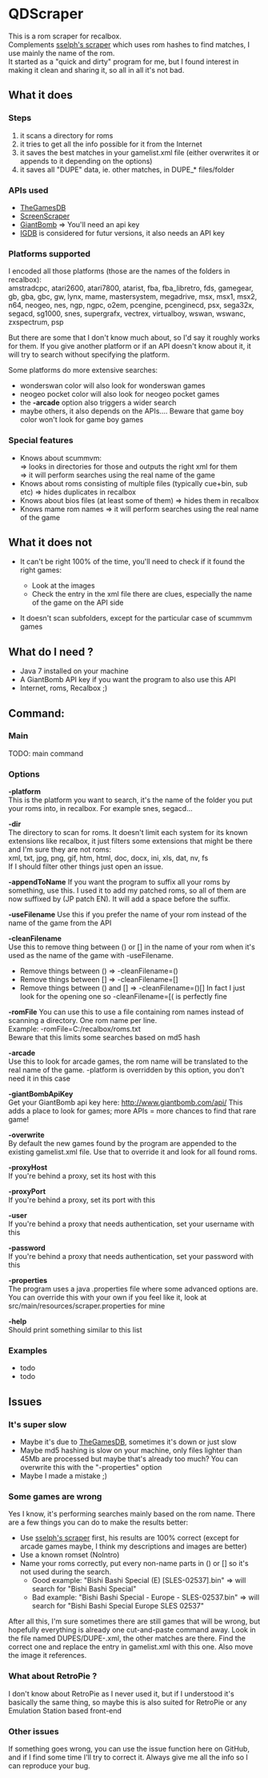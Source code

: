 # QDScraper
This is a rom scraper for recalbox.  
Complements [sselph's scraper](sslelph) which uses rom hashes to find matches, I use mainly the name of the rom.  
It started as a "quick and dirty" program for me, but I found interest in making it clean and sharing it, so all in all it's not bad.

## What it does
### Steps
1. it scans a directory for roms
2. it tries to get all the info possible for it from the Internet
3. it saves the best matches in your gamelist.xml file (either overwrites it or appends to it depending on the options)
4. it saves all "DUPE" data, ie. other matches, in DUPE_* files/folder

### APIs used
- [TheGamesDB](thegamesdb)
- [ScreenScraper](screenscraper)
- [GiantBomb](giantbomb) => You'll need an api key
- [IGDB](igdb) is considered for futur versions, it also needs an API key

### Platforms supported
I encoded all those platforms (those are the names of the folders in recalbox):  
amstradcpc, atari2600, atari7800, atarist, fba, fba_libretro, fds, gamegear, gb, gba, gbc, gw, lynx, mame, mastersystem, 
megadrive, msx, msx1, msx2, n64, neogeo, nes, ngp, ngpc, o2em, pcengine, pcenginecd, psx, sega32x, segacd, sg1000, snes, 
supergrafx, vectrex, virtualboy, wswan, wswanc, zxspectrum, psp

But there are some that I don't know much about, so I'd say it roughly works for them.
If you give another platform or if an API doesn't know about it, it will try to search without specifying the platform.  

Some platforms do more extensive searches:
- wonderswan color will also look for wonderswan games
- neogeo pocket color will also look for neogeo pocket games
- the **-arcade** option also triggers a wider search
- maybe others, it also depends on the APIs....
Beware that game boy color won't look for game boy games


### Special features
- Knows about scummvm:  
	=> looks in directories for those and outputs the right xml for them  
	=> it will perform searches using the real name of the game
- Knows about roms consisting of multiple files (typically cue+bin, sub etc) => hides duplicates in recalbox
- Knows about bios files (at least some of them) => hides them in recalbox
- Knows mame rom names => it will perform searches using the real name of the game

## What it does not
- It can't be right 100% of the time, you'll need to check if it found the right games:  
	- Look at the images
	- Check the entry in the xml file there are clues, especially the name of the game on the API side

- It doesn't scan subfolders, except for the particular case of scummvm games


## What do I need ?
- Java 7 installed on your machine 
- A GiantBomb API key if you want the program to also use this API
- Internet, roms, Recalbox ;)  

## Command:
### Main
TODO: main command  

### Options
**-platform**  
This is the platform you want to search, it's the name of the folder you put your roms into, in recalbox. For example snes, segacd...
	
**-dir**  
The directory to scan for roms. It doesn't limit each system for its known extensions like recalbox, it just filters some extensions that might
be there and I'm sure they are not roms:  
xml, txt, jpg, png, gif, htm, html, doc, docx, ini, xls, dat, nv, fs  
If I should filter other things just open an issue.

**-appendToName** 
If you want the program to suffix all your roms by something, use this. I used it to add my patched roms, 
so all of them are now suffixed by (JP patch EN). It will add a space before the suffix.
 
**-useFilename**
Use this if you prefer the name of your rom instead of the name of the game from the API

**-cleanFilename**  
Use this to remove thing between () or [] in the name of your rom when it's used as the name of the game with -useFilename.  
- Remove things between () => -cleanFilename=()  
- Remove things between [] => -cleanFilename=[]  
- Remove things between () and [] => -cleanFilename=()[]
In fact I just look for the opening one so -cleanFilename=[( is perfectly fine

**-romFile** 
You can use this to use a file containing rom names instead of scanning a directory. 
One rom name per line.  
Example: -romFile=C:/recalbox/roms.txt  
Beware that this limits some searches based on md5 hash

**-arcade**  
Use this to look for arcade games, the rom name will be translated to the real name of the game. 
-platform is overridden by this option, you don't need it in this case

**-giantBombApiKey**  
Get your GiantBomb api key here: <http://www.giantbomb.com/api/>
This adds a place to look for games; more APIs = more chances to find that rare game!

**-overwrite**  
By default the new games found by the program are appended to the existing gamelist.xml file.
Use that to override it and look for all found roms.

**-proxyHost**  
If you're behind a proxy, set its host with this

**-proxyPort**  
If you're behind a proxy, set its port with this

**-user**  
If you're behind a proxy that needs authentication, set your username with this

**-password**  
If you're behind a proxy that needs authentication, set your password with this

**-properties**  
The program uses a java .properties file where some advanced options are. 
You can override this with your own if you feel like it, look at src/main/resources/scraper.properties for mine

**-help**  
Should print something similar to this list

### Examples
- todo
- todo

## Issues
### It's super slow
- Maybe it's due to [TheGamesDB](thegamesdb), sometimes it's down or just slow
- Maybe md5 hashing is slow on your machine, only files lighter than 45Mb are processed but maybe that's already too much? 
You can overwrite this with the "-properties" option 
- Maybe I made a mistake ;)

### Some games are wrong
Yes I know, it's performing searches mainly based on the rom name. There are a few things you can do to make the results better:
- Use [sselph's scraper](sselph) first, his results are 100% correct (except for arcade games maybe, I think my descriptions and images are better)
- Use a known romset (NoIntro)
- Name your roms correctly, put every non-name parts in () or [] so it's not used during the search.
	- Good example: "Bishi Bashi Special (E) [SLES-02537].bin" => will search for "Bishi Bashi Special"
	- Bad example: "Bishi Bashi Special - Europe - SLES-02537.bin" => will search for "Bishi Bashi Special Europe SLES 02537"

After all this, I'm sure sometimes there are still games that will be wrong, but hopefully everything is already one cut-and-paste command away.
Look in the file named DUPES/DUPE-<your-rom>.xml, the other matches are there. Find the correct one and replace the entry in gamelist.xml with this one. 
Also move the image it references.

### What about RetroPie ?
I don't know about RetroPie as I never used it, but if I understood it's basically the same thing, 
so maybe this is also suited for RetroPie or any Emulation Station based front-end 

### Other issues
If something goes wrong, you can use the issue function here on GitHub, and if I find some time I'll try to correct it. Always give me all the info so I can reproduce your bug.





[thegamesdb]: http://thegamesdb.net/
[screenscraper]: http://www.screenscraper.fr/
[giantbomb]: http://www.giantbomb.com/
[igdb]: https://www.igdb.com/
[sselph]: https://github.com/sselph/scraper